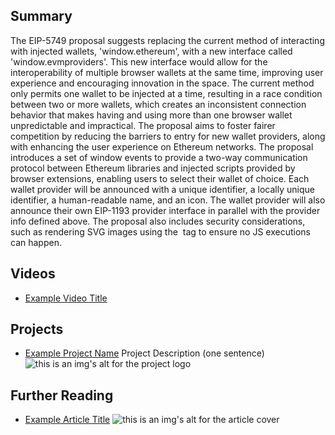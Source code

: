 ## Summary

The EIP-5749 proposal suggests replacing the current method of interacting with injected wallets, 'window.ethereum', with a new interface called 'window.evmproviders'. This new interface would allow for the interoperability of multiple browser wallets at the same time, improving user experience and encouraging innovation in the space. The current method only permits one wallet to be injected at a time, resulting in a race condition between two or more wallets, which creates an inconsistent connection behavior that makes having and using more than one browser wallet unpredictable and impractical. The proposal aims to foster fairer competition by reducing the barriers to entry for new wallet providers, along with enhancing the user experience on Ethereum networks. The proposal introduces a set of window events to provide a two-way communication protocol between Ethereum libraries and injected scripts provided by browser extensions, enabling users to select their wallet of choice. Each wallet provider will be announced with a unique identifier, a locally unique identifier, a human-readable name, and an icon. The wallet provider will also announce their own EIP-1193 provider interface in parallel with the provider info defined above. The proposal also includes security considerations, such as rendering SVG images using the <img> tag to ensure no JS executions can happen.

## Videos

- [Example Video Title](https://www.youtube.com/watch?v=TDGq4aeevgY)

## Projects

- [Example Project Name](https://xxxx.xxx/xxxxx) Project Description (one sentence) ![this is an img's alt for the project logo](https://xxxx.xxx/project-logo.xxx)

## Further Reading

- [Example Article Title](https://xxxx.xxx/xxxxx) ![this is an img's alt for the article cover](https://xxxx.xxx/article-cover.xxx)
